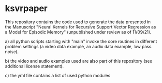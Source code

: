 # ksvrpaper

This repository contains the code used to generate the data presented in the Manuscript "Neural Kernels for Recursive Support Vector Regression as a
  Model for Episodic Memory" (unpublished under review as of 11/09/21).
  
a) all python scripts starting with "main" invoke the core routines in different problem settings (a video data example, an audio data example, low pass noise).

b) the video and audio examples used are also part of this repository (see additional license statement).

c) the yml file contains a list of used python modules
